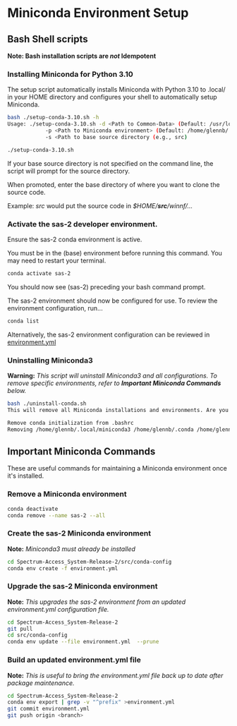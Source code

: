 # Miniconda Environment Setup
## Bash Shell scripts

**Note: Bash installation scripts are *not* Idempotent**

### Installing Miniconda for Python 3.10
The setup script automatically installs Miniconda with Python 3.10 to
.local/ in your HOME directory and configures your shell to automatically
setup Miniconda.

```bash
bash ./setup-conda-3.10.sh -h
Usage: ./setup-conda-3.10.sh -d <Path to Common-Data> (Default: /usr/local/src/winnf/Common-Data/)
            -p <Path to Miniconda environment> (Default: /home/glennb/.local/miniconda3)
            -s <Path to base source directory (e.g., src)

./setup-conda-3.10.sh
```
If your base source directory is not specified on the command line, the script will prompt for the source directory.

When promoted, enter the base directory of where you want to clone the source code.

Example: *src* would put the source code in *$HOME/***src***/winnf/...*

### Activate the sas-2 developer environment.
Ensure the sas-2 conda environment is active.

You must be in the (base) environment before running this command. You may need to restart your terminal.

```bash
conda activate sas-2
```

You should now see (sas-2) preceding your bash command prompt.

The sas-2 environment should now be configured for use.
To review the environment configuration, run...

```bash
conda list
```

Alternatively, the sas-2 environment configuration can be reviewed in [environment.yml](./environment.yml)

### Uninstalling Miniconda3

**Warning:** *This script will uninstall Miniconda3 and all configurations. To remove specific environments,
refer to **Important Miniconda Commands** below.*

```bash
bash ./uninstall-conda.sh 
This will remove all Miniconda installations and environments. Are you sure? [YES|no] YES

Remove conda initialization from .bashrc
Removing /home/glennb/.local/miniconda3 /home/glennb/.conda /home/glennb/.condarc
```

## Important Miniconda Commands
These are useful commands for maintaining a Miniconda environment once it's installed.

### Remove a Miniconda environment

```bash
conda deactivate
conda remove --name sas-2 --all
```

### Create the sas-2 Miniconda environment
**Note:** *Miniconda3 must already be installed*

```bash
cd Spectrum-Access_System-Release-2/src/conda-config
conda env create -f environment.yml
```

### Upgrade the sas-2 Miniconda environment
**Note:** *This upgrades the sas-2 environment from an updated environment.yml configuration file.*
```bash
cd Spectrum-Access_System-Release-2
git pull
cd src/conda-config
conda env update --file environment.yml  --prune
```

### Build an updated environment.yml file
**Note:** *This is useful to bring the environment.yml file back up to date after package maintenance.*

```bash
cd Spectrum-Access_System-Release-2
conda env export | grep -v "^prefix" >environment.yml
git commit environment.yml
git push origin <branch>
```